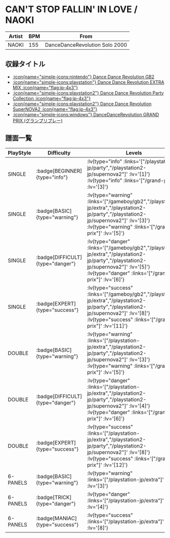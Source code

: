 # CAN'T STOP FALLIN' IN LOVE / NAOKI

|Artist|BPM|From|
|------|---|----|
|NAOKI|155|DanceDanceRevolution Solo 2000|

## 収録タイトル

- [ :icon{name="simple-icons:nintendo"} Dance Dance Revolution GB2](/gameboy/gb2)
- [ :icon{name="simple-icons:playstation"} Dance Dance Revolution EXTRA MIX :icon{name="flag:jp-4x3"} ](/playstation-jp/extra)
- [ :icon{name="simple-icons:playstation2"} Dance Dance Revolution Party Collection :icon{name="flag:jp-4x3"} ](/playstation2-jp/party)
- [ :icon{name="simple-icons:playstation2"} Dance Dance Revolution SuperNOVA2 :icon{name="flag:jp-4x3"} ](/playstation2-jp/supernova2)
- [ :icon{name="simple-icons:windows"} DanceDanceRevolution GRAND PRIX (グランプリプレー)](/grand-prix)

## 譜面一覧

|PlayStyle|Difficulty|Levels|Notes|Movie|
|---------|----------|------|-----|-----|
|SINGLE| :badge[BEGINNER]{type="info"} | :lv{type="info" :links='["/playstation2-jp/party","/playstation2-jp/supernova2"]' :lv='[1]'}  :lv{type="info" :links='["/grand-prix"]' :lv='[3]'} |93/0||
|SINGLE| :badge[BASIC]{type="warning"} | :lv{type="warning" :links='["/gameboy/gb2","/playstation-jp/extra","/playstation2-jp/party","/playstation2-jp/supernova2"]' :lv='[3]'}  :lv{type="warning" :links='["/grand-prix"]' :lv='[5]'} |160/0||
|SINGLE| :badge[DIFFICULT]{type="danger"} | :lv{type="danger" :links='["/gameboy/gb2","/playstation-jp/extra","/playstation2-jp/party","/playstation2-jp/supernova2"]' :lv='[5]'}  :lv{type="danger" :links='["/grand-prix"]' :lv='[6]'} |235/0||
|SINGLE| :badge[EXPERT]{type="success"} | :lv{type="success" :links='["/gameboy/gb2","/playstation-jp/extra","/playstation2-jp/party","/playstation2-jp/supernova2"]' :lv='[8]'}  :lv{type="success" :links='["/grand-prix"]' :lv='[11]'} |328/0||
|DOUBLE| :badge[BASIC]{type="warning"} | :lv{type="warning" :links='["/playstation-jp/extra","/playstation2-jp/party","/playstation2-jp/supernova2"]' :lv='[3]'}  :lv{type="warning" :links='["/grand-prix"]' :lv='[5]'} |182/0||
|DOUBLE| :badge[DIFFICULT]{type="danger"} | :lv{type="danger" :links='["/playstation-jp/extra","/playstation2-jp/party","/playstation2-jp/supernova2"]' :lv='[4]'}  :lv{type="danger" :links='["/grand-prix"]' :lv='[6]'} |224/0||
|DOUBLE| :badge[EXPERT]{type="success"} | :lv{type="success" :links='["/playstation-jp/extra","/playstation2-jp/party","/playstation2-jp/supernova2"]' :lv='[8]'}  :lv{type="success" :links='["/grand-prix"]' :lv='[12]'} |299/0||
|6-PANELS| :badge[BASIC]{type="warning"} | :lv{type="warning" :links='["/playstation-jp/extra"]' :lv='[3]'} |160/0||
|6-PANELS| :badge[TRICK]{type="danger"} | :lv{type="danger" :links='["/playstation-jp/extra"]' :lv='[4]'} |235/0||
|6-PANELS| :badge[MANIAC]{type="success"} | :lv{type="success" :links='["/playstation-jp/extra"]' :lv='[8]'} |328/0||
